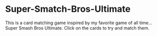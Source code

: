 # Super-Smatch-Bros-Ultimate
This is a card matching game inspired by my favorite game of all time...
Super Smash Bros Ultimate.
Click on the cards to try and match them.
